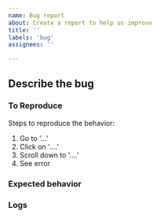 ```yaml
---
name: Bug report
about: Create a report to help us improve
title: ''
labels: 'bug'
assignees: ''

---
```


## Describe the bug
<!-- A clear and concise description of what the bug is. -->
<!-- If applicable, add screenshots or screen recordings to help explain your problem. -->

### To Reproduce
Steps to reproduce the behavior:
1. Go to '...'
2. Click on '....'
3. Scroll down to '....'
4. See error

### Expected behavior
<!--A clear and concise description of what you expected to happen.-->

### Logs
<!-- If applicable, please share logs or Session IDs -->



<!-- By filing an Issue, you are expected to comply with the Code of Conduct: https://github.com/microsoft/FluidFramework/blob/master/CODE_OF_CONDUCT.md -->

<!-- Lastly, be sure to preview your issue before saving. Thanks! -->

